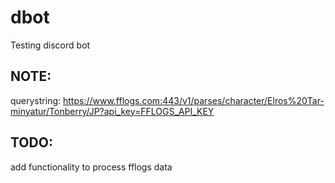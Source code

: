 # dbot

Testing discord bot

## NOTE:
querystring: https://www.fflogs.com:443/v1/parses/character/Elros%20Tar-minyatur/Tonberry/JP?api_key=FFLOGS_API_KEY

## TODO:

add functionality to process fflogs data